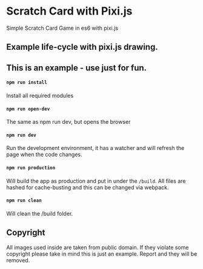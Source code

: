 # Scratch Card with Pixi.js

Simple Scratch Card Game in es6 with pixi.js

## Example life-cycle with pixi.js drawing.

## This is an example - use just for fun.

#### `npm run install`
Install all required modules

#### `npm run open-dev`
The same as npm run dev, but opens the browser

#### `npm run dev`
Run the development environment, it has a watcher and will refresh the page when the code changes.

#### `npm run production`
Will build the app as production and put in under the `/build`. All files are hashed for cache-busting and this can be changed via webpack.

#### `npm run clean`
Will clean the /build folder.

## Copyright

All images used inside are taken from public domain. If they violate some copyright please take in mind this is just an example. Report and they will be removed.
